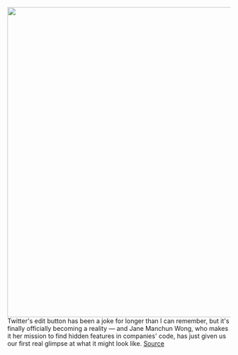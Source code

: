 <img src='https://cdn.vox-cdn.com/thumbor/MkKW_n4tiFAYfawn9p4qlLIRsrk=/0x0:1069x704/1200x800/filters:focal(450x267:620x437)/cdn.vox-cdn.com/uploads/chorus_image/image/70824556/edit_tweet.5.jpg' width='700px' /><br/>
Twitter's edit button has been a joke for longer than I can remember, but it's finally officially becoming a reality — and Jane Manchun Wong, who makes it her mission to find hidden features in companies' code, has just given us our first real glimpse at what it might look like.
<a href='https://www.theverge.com/2022/5/2/23054193/twitter-edit-button-how-it-works-looks-like'> Source <a/>